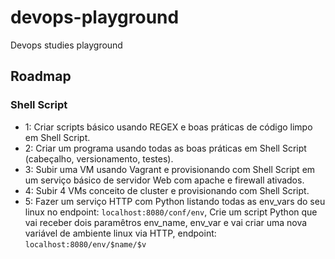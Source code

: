 # devops-playground
Devops studies playground

## Roadmap

### Shell Script

- 1: Criar scripts básico usando REGEX e boas práticas de código limpo em Shell Script.
- 2: Criar um programa usando todas as boas práticas em Shell Script (cabeçalho, versionamento, testes).
- 3: Subir uma VM usando Vagrant e provisionando com Shell Script em um serviço básico de servidor Web com apache e firewall ativados.
- 4: Subir 4 VMs conceito de cluster e provisionando com Shell Script.
- 5: Fazer um serviço HTTP com Python listando todas as env_vars do seu linux no endpoint: `localhost:8080/conf/env`, Crie um script Python que vai receber dois paramêtros env_name, env_var e vai criar uma nova variável de ambiente linux via HTTP, endpoint: `localhost:8080/env/$name/$v`
